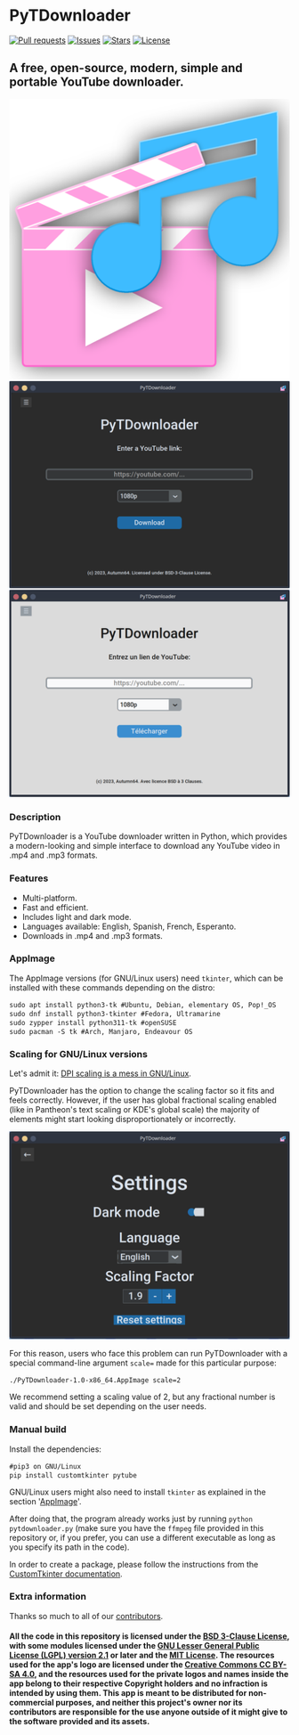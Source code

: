 # PyTDownloader
[![Pull requests](https://img.shields.io/badge/dynamic/json.svg?label=pull%20requests&style=for-the-badge&color=limegreen&url=https://codeberg.org/api/v1/repos/Autumn64/PyTDownloader&query=open_pr_counter)](https://codeberg.org/Autumn64/PyTDownloader/pulls)
[![Issues](https://img.shields.io/badge/dynamic/json.svg?label=issues&style=for-the-badge&color=red&url=https://codeberg.org/api/v1/repos/Autumn64/PyTDownloader&query=open_issues_count)](https://codeberg.org/Autumn64/PyTDownloader/issues)
[![Stars](https://img.shields.io/badge/dynamic/json.svg?label=stars&style=for-the-badge&color=yellow&url=https://codeberg.org/api/v1/repos/Autumn64/PyTDownloader&query=stars_count)](https://codeberg.org/Autumn64/PyTDownloader)
[![License](https://img.shields.io/badge/license-BSD--3--Clause-green?label=license&style=for-the-badge&url=)](https://codeberg.org/Autumn64/PyTDownloader/src/branch/main/LICENSE.txt)
## A free, open-source, modern, simple and portable YouTube downloader.

![App logo](logo.png)
![Screenshot 1](ss1.png)
![Screenshot 2](ss2.png)

### Description
PyTDownloader is a YouTube downloader written in Python, which provides a modern-looking and simple interface to download any YouTube video in .mp4 and .mp3 formats.

### Features
- Multi-platform.
- Fast and efficient.
- Includes light and dark mode.
- Languages available: English, Spanish, French, Esperanto.
- Downloads in .mp4 and .mp3 formats.

### AppImage
The AppImage versions (for GNU/Linux users) need `tkinter`, which can be installed with these commands depending on the distro:

```
sudo apt install python3-tk #Ubuntu, Debian, elementary OS, Pop!_OS
sudo dnf install python3-tkinter #Fedora, Ultramarine
sudo zypper install python311-tk #openSUSE
sudo pacman -S tk #Arch, Manjaro, Endeavour OS
```
### Scaling for GNU/Linux versions
Let's admit it: [DPI scaling is a mess in GNU/Linux](https://wiki.archlinux.org/title/HiDPI).

PyTDownloader has the option to change the scaling factor so it fits and feels correctly. However, if the user has global fractional scaling enabled (like in Pantheon's text scaling or KDE's global scale) the majority of elements might start looking disproportionately or incorrectly.

![Screenshot 3](ss3.png)

For this reason, users who face this problem can run PyTDownloader with a special command-line argument `scale=` made for this particular purpose:
```
./PyTDownloader-1.0-x86_64.AppImage scale=2
```
We recommend setting a scaling value of 2, but any fractional number is valid and should be set depending on the user needs.

### Manual build
Install the dependencies:
```
#pip3 on GNU/Linux
pip install customtkinter pytube
```
GNU/Linux users might also need to install `tkinter` as explained in the section '[AppImage](#appimage)'.

After doing that, the program already works just by running `python pytdownloader.py` (make sure you have the `ffmpeg` file provided in this repository or, if you prefer, you can use a different executable as long as you specify its path in the code).

In order to create a package, please follow the instructions from the [CustomTkinter documentation](https://customtkinter.tomschimansky.com/documentation/packaging).

### Extra information
Thanks so much to all of our [contributors](https://codeberg.org/Autumn64/PyTDownloader/activity/yearly).

#### All the code in this repository is licensed under the [BSD 3-Clause License](LICENSE.txt), with some modules licensed under the [GNU Lesser General Public License (LGPL) version 2.1](https://www.gnu.org/licenses/old-licenses/lgpl-2.1.html) or later and the [MIT License](MIT-LICENSE.txt). The resources used for the app's logo are licensed under the [Creative Commons CC BY-SA 4.0](https://creativecommons.org/licenses/by-sa/4.0/), and the resources used for the private logos and names inside the app belong to their respective Copyright holders and no infraction is intended by using them. This app is meant to be distributed for non-commercial purposes, and neither this project's owner nor its contributors are responsible for the use anyone outside of it might give to the software provided and its assets.

